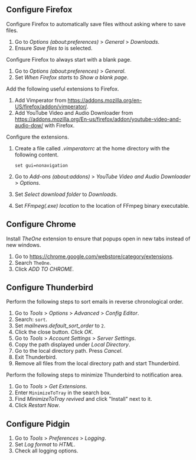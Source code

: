 Configure Firefox
-----------------
Configure Firefox to automatically save files without asking where to
save files.

 1. Go to *Options (about:preferences)* > *General* > *Downloads*.
 2. Ensure *Save files to* is selected.

Configure Firefox to always start with a blank page.

 1. Go to *Options (about:preferences)* > *General*.
 2. Set *When Firefox starts* to *Show a blank page*.

Add the following useful extensions to Firefox.

 1. Add Vimperator from
    <https://addons.mozilla.org/en-US/firefox/addon/vimperator/>.
 2. Add YouTube Video and Audio Downloader from
    <https://addons.mozilla.org/En-us/firefox/addon/youtube-video-and-audio-dow/>
    with Firefox.

Configure the extensions.

 1. Create a file called *.vimperatorrc* at the home directory with the
    following content.

        set gui=nonavigation

 2. Go to *Add-ons (about:addons)* > *YouTube Video and Audio Downloader* >
    *Options*.

 3. Set *Select download folder* to *Downloads*.

 4. Set *FFmpeg(.exe) location* to the location of FFmpeg binary
    executable.


Configure Chrome
----------------
Install *TheOne* extension to ensure that popups open in new tabs
instead of new windows.

 1. Go to <https://chrome.google.com/webstore/category/extensions>.
 2. Search `TheOne`.
 3. Click *ADD TO CHROME*.


Configure Thunderbird
---------------------
Perform the following steps to sort emails in reverse chronological
order.

 1. Go to *Tools* > *Options* > *Advanced* > *Config Editor*.
 2. Search: `sort`.
 3. Set *mailnews.default_sort_order* to `2`.
 4. Click the close button. Click *OK*.
 5. Go to *Tools* > *Account Settings* > *Server Settings*.
 6. Copy the path displayed under *Local Directory*.
 7. Go to the local directory path. Press *Cancel*.
 8. Exit Thunderbird.
 9. Remove all files from the local directory path and start
    Thunderbird.

Perform the following steps to minimize Thunderbird to notification
area.

 1. Go to *Tools* > *Get Extensions*.
 2. Enter `MinimizeToTray` in the search box.
 3. Find *MinimizeToTray revived* and click "Install" next to it.
 4. Click *Restart Now*.


Configure Pidgin
----------------
 1. Go to *Tools* > *Preferences* > *Logging*.
 2. Set *Log format* to *HTML*.
 3. Check all logging options.
